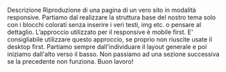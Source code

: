Descrizione
Riproduzione di una pagina di un vero sito in modalità responsive. Partiamo dal realizzare la struttura base del nostro tema solo con i blocchi colorati senza inserire i veri testi, img etc. o pensare al dettaglio.
L’approccio utilizzato per il responsive è mobile first. E' consigliabile utilizzare questo approccio, se proprio non riuscite usate il desktop first.
Partiamo sempre dall'individuare il layout generale e poi iniziamo dall'alto verso il basso. Non passiamo ad una sezione successiva se la precedente non funziona.
Buon lavoro!